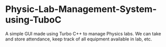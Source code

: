 # Physic-Lab-Management-System-using-TuboC
A simple GUI made using Turbo C++ to manage Physics labs. We can take and store attendance, keep track of all equipment available in lab, etc.
